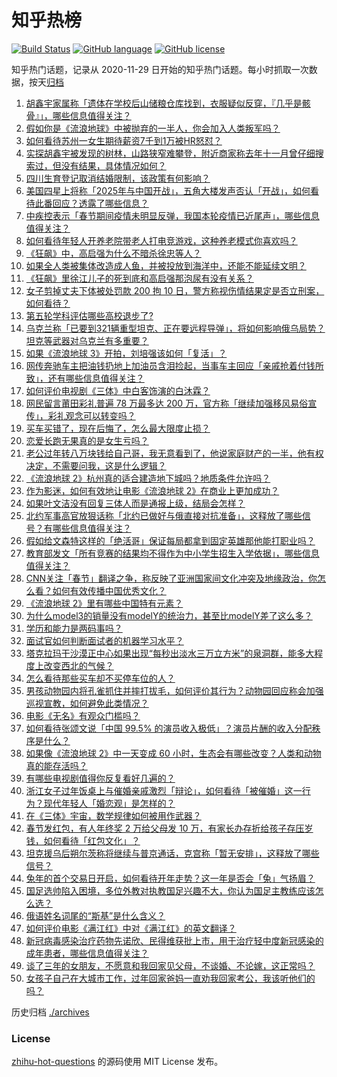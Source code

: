 # 知乎热榜
[![Build Status](https://github.com/ToWeLong/zhihu-hot-questions/workflows/CI/badge.svg)](https://github.com/ToWeLong/zhihu-hot-questions/actions)
[![GitHub language](https://img.shields.io/badge/language-golang-orange.svg)](https://golang.org/)
[![GitHub license](https://img.shields.io/github/license/ToWeLong/zhihu-hot-questions)](https://github.com/ToWeLong/zhihu-hot-questions/blob/main/LICENSE)

知乎热门话题，记录从 2020-11-29 日开始的知乎热门话题。每小时抓取一次数据，按天[归档](./archives)

<!-- BEGIN -->

1. [胡鑫宇家属称「遗体在学校后山储粮仓库找到，衣服疑似反穿，『几乎是骸骨』」，哪些信息值得关注？](https://www.zhihu.com/question/581270614)
1. [假如你是《流浪地球》中被抛弃的一半人，你会加入人类叛军吗？](https://www.zhihu.com/question/580341171)
1. [如何看待苏州一女生期待薪资7千到1万被HR怒怼？](https://www.zhihu.com/question/581168285)
1. [实探胡鑫宇被发现的树林，山路狭窄难攀登，附近商家称去年十一月曾仔细搜索过，但没有结果，具体情况如何？](https://www.zhihu.com/question/581255440)
1. [四川生育登记取消结婚限制，该政策有何影响？](https://www.zhihu.com/question/581252087)
1. [美国四星上将称「2025年与中国开战」，五角大楼发声否认「开战」，如何看待此番回应？透露了哪些信息？](https://www.zhihu.com/question/581215639)
1. [中疾控表示「春节期间疫情未明显反弹，我国本轮疫情已近尾声」，哪些信息值得关注？](https://www.zhihu.com/question/581230092)
1. [如何看待年轻人开养老院带老人打电竞游戏，这种养老模式你喜欢吗？](https://www.zhihu.com/question/581183691)
1. [《狂飙》中，高启强为什么不暗杀徐忠等人？](https://www.zhihu.com/question/580836775)
1. [如果全人类被集体改造成人鱼，并被投放到海洋中，还能不能延续文明？](https://www.zhihu.com/question/580447431)
1. [《狂飙》里徐江儿子的死到底和高启强那泡尿有没有关系？](https://www.zhihu.com/question/579567418)
1. [女子剪掉丈夫下体被处罚款 200 拘 10 日，警方称视伤情结果定是否立刑案，如何看待？](https://www.zhihu.com/question/581219042)
1. [第五轮学科评估哪些高校退步了?](https://www.zhihu.com/question/578073857)
1. [乌克兰称「已要到321辆重型坦克、正在要远程导弹」，将如何影响俄乌局势？坦克等武器对乌克兰有多重要？](https://www.zhihu.com/question/581127682)
1. [如果《流浪地球 3》开拍，刘培强该如何「复活」？](https://www.zhihu.com/question/580635864)
1. [网传奔驰车主把油钱扔地上加油员含泪捡起，当事车主回应「亲戚抢着付钱所致」，还有哪些信息值得关注？](https://www.zhihu.com/question/581140995)
1. [如何评价电视剧《三体》中白客饰演的白沐霖？](https://www.zhihu.com/question/579287566)
1. [网民留言莆田彩礼普遍 78 万最多达 200 万，官方称「继续加强移风易俗宣传」，彩礼观念可以转变吗？](https://www.zhihu.com/question/580958999)
1. [买车买错了，现在后悔了，怎么最大限度止损？](https://www.zhihu.com/question/578529468)
1. [恋爱长跑无果真的是女生亏吗？](https://www.zhihu.com/question/581134104)
1. [老公过年转八万块钱给自己哥，我无意看到了，他说家庭财产的一半，他有权决定，不需要问我，这是什么逻辑？](https://www.zhihu.com/question/580525455)
1. [《流浪地球 2》杭州真的适合建造地下城吗？地质条件允许吗？](https://www.zhihu.com/question/580324231)
1. [作为影迷，如何有效地让电影《流浪地球 2》在商业上更加成功？](https://www.zhihu.com/question/581100030)
1. [如果叶文洁没有回复三体人而是通报上级，结局会怎样？](https://www.zhihu.com/question/574682027)
1. [北约军事高官放狠话称「北约已做好与俄直接对抗准备」，这释放了哪些信号？有哪些信息值得关注？](https://www.zhihu.com/question/581138895)
1. [假如给文森特这样的「绝活哥」保证每局都拿到固定英雄那他能打职业吗？](https://www.zhihu.com/question/580372944)
1. [教育部发文「所有竞赛的结果均不得作为中小学生招生入学依据」，哪些信息值得关注？](https://www.zhihu.com/question/581211953)
1. [CNN关注「春节」翻译之争，称反映了亚洲国家间文化冲突及地缘政治，你怎么看？如何有效传播中国优秀文化？](https://www.zhihu.com/question/581110502)
1. [《流浪地球 2》里有哪些中国特有元素？](https://www.zhihu.com/question/580062735)
1. [为什么model3的销量没有modelY的统治力，甚至比modelY差了这么多？](https://www.zhihu.com/question/580784889)
1. [学历和能力是两码事吗？](https://www.zhihu.com/question/578347036)
1. [面试官如何判断面试者的机器学习水平？](https://www.zhihu.com/question/62482926)
1. [塔克拉玛干沙漠正中心如果出现“每秒出淡水三万立方米”的泉洞群，能多大程度上改变西北的气候？](https://www.zhihu.com/question/580954684)
1. [怎么看待那些买车却不买停车位的人？](https://www.zhihu.com/question/555902060)
1. [男孩动物园内将孔雀抓住并摔打拔毛，如何评价其行为？动物园回应称会加强巡视宣教，如何避免此类情况？](https://www.zhihu.com/question/580991728)
1. [电影《无名》有观众门槛吗？](https://www.zhihu.com/question/580135704)
1. [如何看待张颂文说「中国 99.5% 的演员收入极低」？演员片酬的收入分配秩序是什么？](https://www.zhihu.com/question/581145213)
1. [如果像《流浪地球 2》中一天变成 60 小时，生态会有哪些改变？人类和动物真的能存活吗？](https://www.zhihu.com/question/580486426)
1. [有哪些电视剧值得你反复看好几遍的？](https://www.zhihu.com/question/580977318)
1. [浙江女子过年饭桌上与催婚亲戚激烈「辩论」，如何看待「被催婚」这一行为？现代年轻人「婚恋观」是怎样的？](https://www.zhihu.com/question/581153032)
1. [在《三体》宇宙，数学规律如何被用作武器？](https://www.zhihu.com/question/580581264)
1. [春节发红包，有人年终奖 2 万给父母发 10 万，有家长办存折给孩子存压岁钱，如何看待「红包文化」？](https://www.zhihu.com/question/581134029)
1. [坦克援乌后朔尔茨称将继续与普京通话，克宫称「暂无安排」，这释放了哪些信号？](https://www.zhihu.com/question/581202293)
1. [兔年的首个交易日开启，如何看待开年走势？这一年是否会「兔」气扬眉？](https://www.zhihu.com/question/580981621)
1. [国足选帅陷入困境，多位外教对执教国足兴趣不大，你认为国足主教练应该怎么选？](https://www.zhihu.com/question/581276373)
1. [俄语姓名词尾的“斯基”是什么含义？](https://www.zhihu.com/question/580848201)
1. [如何评价电影《满江红》中对《满江红》的英文翻译？](https://www.zhihu.com/question/581000175)
1. [新冠病毒感染治疗药物先诺欣、民得维获批上市，用于治疗轻中度新冠感染的成年患者，哪些信息值得关注？](https://www.zhihu.com/question/581133933)
1. [谈了三年的女朋友，不愿意和我回家见父母，不谈婚、不论嫁，这正常吗？](https://www.zhihu.com/question/576853681)
1. [女孩子自己在大城市工作，过年回家爸妈一直劝我回家考公，我该听他们的吗？](https://www.zhihu.com/question/579004883)

<!-- END -->

历史归档 [./archives](./archives)


### License
[zhihu-hot-questions](https://github.com/towelong/zhihu-hot-questions) 的源码使用 MIT License 发布。